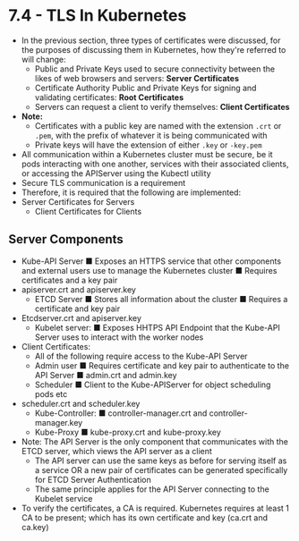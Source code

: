 # 7.4 - TLS In Kubernetes

- In the previous section, three types of certificates were discussed, for the purposes
of discussing them in Kubernetes, how they're referred to will change:
  - Public and Private Keys used to secure connectivity between the likes of web
browsers and servers: **Server Certificates**
  - Certificate Authority Public and Private Keys for signing and validating
certificates: **Root Certificates**
  - Servers can request a client to verify themselves: **Client Certificates**
- **Note:**
  - Certificates with a public key are named with the extension `.crt` or `.pem`, with
the prefix of whatever it is being communicated with
  - Private keys will have the extension of either `.key` or `-key.pem`
- All communication within a Kubernetes cluster must be secure, be it pods
interacting with one another, services with their associated clients, or accessing the
APIServer using the Kubectl utility
- Secure TLS communication is a requirement
- Therefore, it is required that the following are implemented:
- Server Certificates for Servers
  - Client Certificates for Clients

## Server Components

- Kube-API Server
■ Exposes an HTTPS service that other components and external users
use to manage the Kubernetes cluster
■ Requires certificates and a key pair
- apiserver.crt and apiserver.key
  - ETCD Server
■ Stores all information about the cluster
■ Requires a certificate and key pair
- Etcdserver.crt and apiserver.key
  - Kubelet server:
■ Exposes HHTPS API Endpoint that the Kube-API Server uses to interact
with the worker nodes
- Client Certificates:
  - All of the following require access to the Kube-API Server
  - Admin user
■ Requires certificate and key pair to authenticate to the API Server
■ admin.crt and admin.key
  - Scheduler
■ Client to the Kube-APIServer for object scheduling pods etc
- scheduler.crt and scheduler.key
  - Kube-Controller:
■ controller-manager.crt and controller-manager.key
  - Kube-Proxy
■ kube-proxy.crt and kube-proxy.key
- Note: The API Server is the only component that communicates with the ETCD
server, which views the API server as a client
  - The API server can use the same keys as before for serving itself as a service
OR a new pair of certificates can be generated specifically for ETCD Server
Authentication
  - The same principle applies for the API Server connecting to the Kubelet
service
- To verify the certificates, a CA is required. Kubernetes requires at least 1 CA to be
present; which has its own certificate and key (ca.crt and ca.key)
